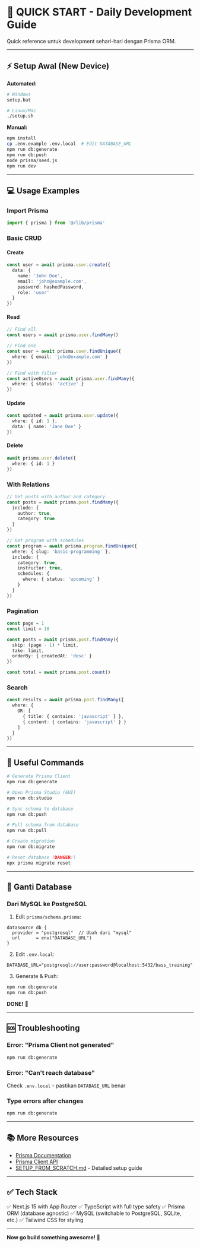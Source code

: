 # 🚀 QUICK START - Daily Development Guide

Quick reference untuk development sehari-hari dengan Prisma ORM.

---

## ⚡ Setup Awal (New Device)

**Automated:**
```bash
# Windows
setup.bat

# Linux/Mac
./setup.sh
```

**Manual:**
```bash
npm install
cp .env.example .env.local  # Edit DATABASE_URL
npm run db:generate
npm run db:push
node prisma/seed.js
npm run dev
```

---

## 💻 Usage Examples

### Import Prisma
```typescript
import { prisma } from '@/lib/prisma'
```

### Basic CRUD

#### Create
```typescript
const user = await prisma.user.create({
  data: {
    name: 'John Doe',
    email: 'john@example.com',
    password: hashedPassword,
    role: 'user'
  }
})
```

#### Read
```typescript
// Find all
const users = await prisma.user.findMany()

// Find one
const user = await prisma.user.findUnique({
  where: { email: 'john@example.com' }
})

// Find with filter
const activeUsers = await prisma.user.findMany({
  where: { status: 'active' }
})
```

#### Update
```typescript
const updated = await prisma.user.update({
  where: { id: 1 },
  data: { name: 'Jane Doe' }
})
```

#### Delete
```typescript
await prisma.user.delete({
  where: { id: 1 }
})
```

### With Relations
```typescript
// Get posts with author and category
const posts = await prisma.post.findMany({
  include: {
    author: true,
    category: true
  }
})

// Get program with schedules
const program = await prisma.program.findUnique({
  where: { slug: 'basic-programming' },
  include: {
    category: true,
    instructor: true,
    schedules: {
      where: { status: 'upcoming' }
    }
  }
})
```

### Pagination
```typescript
const page = 1
const limit = 10

const posts = await prisma.post.findMany({
  skip: (page - 1) * limit,
  take: limit,
  orderBy: { createdAt: 'desc' }
})

const total = await prisma.post.count()
```

### Search
```typescript
const results = await prisma.post.findMany({
  where: {
    OR: [
      { title: { contains: 'javascript' } },
      { content: { contains: 'javascript' } }
    ]
  }
})
```

---

## 🔧 Useful Commands

```bash
# Generate Prisma Client
npm run db:generate

# Open Prisma Studio (GUI)
npm run db:studio

# Sync schema to database
npm run db:push

# Pull schema from database
npm run db:pull

# Create migration
npm run db:migrate

# Reset database (DANGER!)
npx prisma migrate reset
```

---

## 🔄 Ganti Database

### Dari MySQL ke PostgreSQL

1. Edit `prisma/schema.prisma`:
```prisma
datasource db {
  provider = "postgresql"  // Ubah dari "mysql"
  url      = env("DATABASE_URL")
}
```

2. Edit `.env.local`:
```env
DATABASE_URL="postgresql://user:password@localhost:5432/bass_training"
```

3. Generate & Push:
```bash
npm run db:generate
npm run db:push
```

**DONE!** 🎉

---

## 🆘 Troubleshooting

### Error: "Prisma Client not generated"
```bash
npm run db:generate
```

### Error: "Can't reach database"
Check `.env.local` - pastikan `DATABASE_URL` benar

### Type errors after changes
```bash
npm run db:generate
```

---

## 📚 More Resources

- [Prisma Documentation](https://www.prisma.io/docs)
- [Prisma Client API](https://www.prisma.io/docs/reference/api-reference/prisma-client-reference)
- [SETUP_FROM_SCRATCH.md](./SETUP_FROM_SCRATCH.md) - Detailed setup guide

---

## ✅ Tech Stack

✅ Next.js 15 with App Router
✅ TypeScript with full type safety
✅ Prisma ORM (database agnostic)
✅ MySQL (switchable to PostgreSQL, SQLite, etc.)
✅ Tailwind CSS for styling

---

**Now go build something awesome! 🚀**
